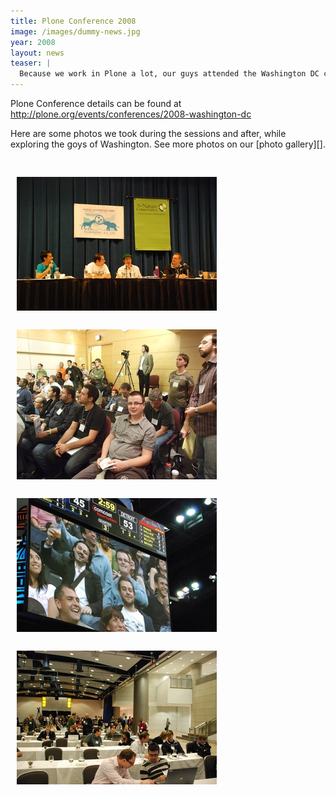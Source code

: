 ```yaml
---
title: Plone Conference 2008
image: /images/dummy-news.jpg
year: 2008
layout: news
teaser: |
  Because we work in Plone a lot, our guys attended the Washington DC conference this year
---
```


Plone Conference details can be found at 
<a href="http://plone.org/events/conferences/2008-washington-dc">http://plone.org/events/conferences/2008-washington-dc</a>

Here are some photos we took during the sessions and after, while exploring the goys of Washington.
See more photos on our [photo gallery][].

<img src="/images/news/plone2008-2.jpg" style="margin-top: 30px; margin-left: 10px; float: left" alt="" />
<img src="/images/news/plone2008-3.jpg" style="margin-top: 30px; margin-left: 10px; float: left" alt="" />
<img src="/images/news/plone2008-4.jpg" style="margin-top: 30px; margin-left: 10px; float: left" alt="" />
<img src="/images/news/plone2008-5.jpg" style="margin-top: 30px; margin-left: 10px; float: left" alt="" />

[photo-gallery]: http://forum.eaudeweb.ro/photos/plone-conference-washington-dc-usa